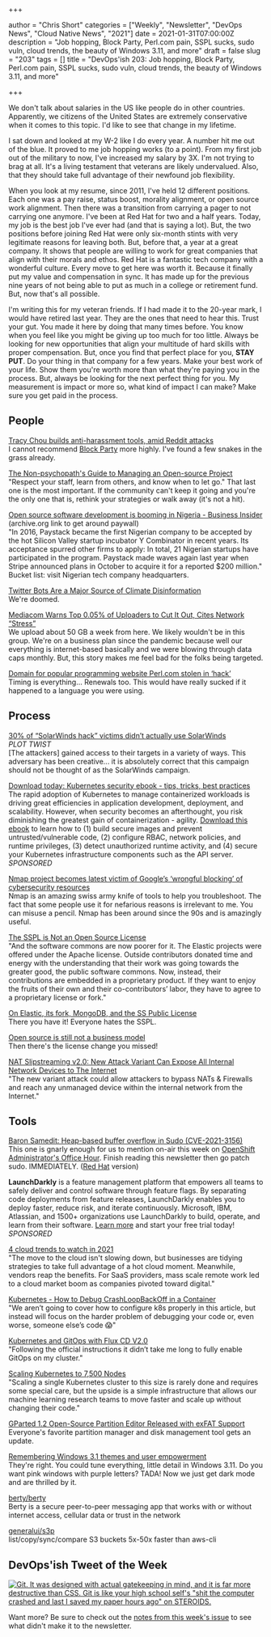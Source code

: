 +++

author = "Chris Short"
categories = ["Weekly", "Newsletter", "DevOps News", "Cloud Native News", "2021"]
date = 2021-01-31T07:00:00Z
description = "Job hopping, Block Party, Perl.com pain, SSPL sucks, sudo vuln, cloud trends, the beauty of Windows 3.11, and more"
draft = false
slug = "203"
tags = []
title = "DevOps'ish 203: Job hopping, Block Party, Perl.com pain, SSPL sucks, sudo vuln, cloud trends, the beauty of Windows 3.11, and more"

+++

We don't talk about salaries in the US like people do in other countries. Apparently, we citizens of the United States are extremely conservative when it comes to this topic. I'd like to see that change in my lifetime.

I sat down and looked at my W-2 like I do every year. A number hit me out of the blue. It proved to me job hopping works (to a point). From my first job out of the military to now, I've increased my salary by 3X. I'm not trying to brag at all. It's a living testament that veterans are likely undervalued. Also, that they should take full advantage of their newfound job flexibility.

When you look at my resume, since 2011, I've held 12 different positions. Each one was a pay raise, status boost, morality alignment, or open source work alignment. Then there was a transition from carrying a pager to not carrying one anymore. I've been at Red Hat for two and a half years. Today, my job is the best job I've ever had (and that is saying a lot). But, the two positions before joining Red Hat were only six-month stints with very legitimate reasons for leaving both. But, before that, a year at a great company. It shows that people are willing to work for great companies that align with their morals and ethos. Red Hat is a fantastic tech company with a wonderful culture. Every move to get here was worth it. Because it finally put my value and compensation in sync. It has made up for the previous nine years of not being able to put as much in a college or retirement fund. But, now that's all possible.

I'm writing this for my veteran friends. If I had made it to the 20-year mark, I would have retired last year. They are the ones that need to hear this. Trust your gut. You made it here by doing that many times before. You know when you feel like you might be giving up too much for too little. Always be looking for new opportunities that align your multitude of hard skills with proper compensation. But, once you find that perfect place for you, **STAY PUT**. Do your thing in that company for a few years. Make your best work of your life. Show them you're worth more than what they're paying you in the process. But, always be looking for the next perfect thing for you. My measurement is impact or more so, what kind of impact I can make? Make sure you get paid in the process.

## People

[Tracy Chou builds anti-harassment tools, amid Reddit attacks](https://www.protocol.com/harassment-block-party-app)  
I cannot recommend [Block Party](https://www.blockpartyapp.com/) more highly. I've found a few snakes in the grass already.

[The Non-psychopath's Guide to Managing an Open-source Project](https://queue.acm.org/detail.cfm?ref=rss&id=3447645)  
"Respect your staff, learn from others, and know when to let go." That last one is the most important. If the community can't keep it going and you're the only one that is, rethink your strategies or walk away (it's not a hit).

[Open source software development is booming in Nigeria - Business Insider](https://web.archive.org/web/20210126095059/https://www.businessinsider.com/open-source-booming-in-nigeria-fintech-startups-paystack-nigeria-2021-1?r=DE&IR=T) (archive.org link to get around paywall)  
"In 2016, Paystack became the first Nigerian company to be accepted by the hot Silicon Valley startup incubator Y Combinator in recent years. Its acceptance spurred other firms to apply: In total, 21 Nigerian startups have participated in the program. Paystack made waves again last year when Stripe announced plans in October to acquire it for a reported $200 million." Bucket list: visit Nigerian tech company headquarters.

[Twitter Bots Are a Major Source of Climate Disinformation](https://www.scientificamerican.com/article/twitter-bots-are-a-major-source-of-climate-disinformation/)  
We're doomed.

[Mediacom Warns Top 0.05% of Uploaders to Cut It Out, Cites Network “Stress”](https://stopthecap.com/2021/01/27/mediacom-warns-top-0-05-of-uploaders-to-cut-it-out-cites-network-stress/)  
We upload about 50 GB a week from here. We likely wouldn't be in this group. We're on a business plan since the pandemic because well our everything is internet-based basically and we were blowing through data caps monthly. But, this story makes me feel bad for the folks being targeted.

[Domain for popular programming website Perl.com stolen in ‘hack’](https://portswigger.net/daily-swig/domain-for-popular-programming-website-perl-com-stolen-in-hack)  
Timing is everything... Renewals too. This would have really sucked if it happened to a language you were using.

## Process

[30% of “SolarWinds hack” victims didn’t actually use SolarWinds](https://arstechnica.com/information-technology/2021/01/30-of-solarwinds-hack-victims-didnt-actually-use-solarwinds/)  
*PLOT TWIST*  
[The attackers] gained access to their targets in a variety of ways. This adversary has been creative... it is absolutely correct that this campaign should not be thought of as the SolarWinds campaign.

[Download today: Kubernetes security ebook - tips, tricks, best practices](https://security.stackrox.com/kubernetes-security-ebook-tips-tricks-best-practices.html?Source=DevOpsIsh&LSource=DevOpsIsh)  
The rapid adoption of Kubernetes to manage containerized workloads is driving great efficiencies in application development, deployment, and scalability. However, when security becomes an afterthought, you risk diminishing the greatest gain of containerization - agility. [Download this ebook](https://security.stackrox.com/kubernetes-security-ebook-tips-tricks-best-practices.html?Source=DevOpsIsh&LSource=DevOpsIsh) to learn how to (1) build secure images and prevent untrusted/vulnerable code, (2) configure RBAC, network policies, and runtime privileges, (3) detect unauthorized runtime activity, and (4) secure your Kubernetes infrastructure components such as the API server. *SPONSORED*

[Nmap project becomes latest victim of Google’s ‘wrongful blocking’ of cybersecurity resources](https://portswigger.net/daily-swig/nmap-project-becomes-latest-victim-of-googles-wrongful-blocking-of-cybersecurity-resources)  
Nmap is an amazing swiss army knife of tools to help you troubleshoot. The fact that some people use it for nefarious reasons is irrelevant to me. You can misuse a pencil. Nmap has been around since the 90s and is amazingly useful.

[The SSPL is Not an Open Source License](https://opensource.org/node/1099)  
"And the software commons are now poorer for it. The Elastic projects were offered under the Apache license. Outside contributors donated time and energy with the understanding that their work was going towards the greater good, the public software commons. Now, instead, their contributions are embedded in a proprietary product. If they want to enjoy the fruits of their own and their co-contributors’ labor, they have to agree to a proprietary license or fork."

[On Elastic, its fork, MongoDB, and the SS Public License](https://sfconservancy.org/blog/2021/jan/29/elastic-and-ss-public-license/)  
There you have it! Everyone hates the SSPL.

[Open source is still not a business model](https://funnelfiasco.com/blog/2021/01/22/open-source-business-model/)  
Then there's the license change you missed!

[NAT Slipstreaming v2.0: New Attack Variant Can Expose All Internal Network Devices to The Internet](https://www.armis.com/resources/iot-security-blog/nat-slipstreaming-v2-0-new-attack-variant-can-expose-all-internal-network-devices-to-the-internet/)  
"The new variant attack could allow attackers to bypass NATs & Firewalls and reach any unmanaged device within the internal network from the Internet."

## Tools

[Baron Samedit: Heap-based buffer overflow in Sudo (CVE-2021-3156)](https://www.openwall.com/lists/oss-security/2021/01/26/3)  
This one is gnarly enough for us to mention on-air this week on [OpenShift Administrator's Office Hour](https://www.youtube.com/watch?v=YHswrGunATY). Finish reading this newsletter then go patch sudo. IMMEDIATELY. ([Red Hat](https://access.redhat.com/security/vulnerabilities/RHSB-2021-002) version)

**LaunchDarkly** is a feature management platform that empowers all teams to safely deliver and control software through feature flags. By separating code deployments from feature releases, LaunchDarkly enables you to deploy faster, reduce risk, and iterate continuously. Microsoft, IBM, Atlassian, and 1500+ organizations use LaunchDarkly to build, operate, and learn from their software. [Learn more](https://launchdarkly.com/?utm_source=devopsish&utm_medium=news_pod&utm_campaign=21q1-newsletter) and start your free trial today! *SPONSORED*

[4 cloud trends to watch in 2021](https://www.ciodive.com/news/2021-cloud-trends/593777/)  
"The move to the cloud isn't slowing down, but businesses are tidying strategies to take full advantage of a hot cloud moment. Meanwhile, vendors reap the benefits. For SaaS providers, mass scale remote work led to a cloud market boom as companies pivoted toward digital."

[Kubernetes - How to Debug CrashLoopBackOff in a Container](https://releaseapp.io/blog/kubernetes-how-to-debug-crashloopbackoff-in-a-container)  
"We aren’t going to cover how to configure k8s properly in this article, but instead will focus on the harder problem of debugging your code or, even worse, someone else’s code 😱"

[Kubernetes and GitOps with Flux CD V2.0](https://raynix.info/archives/3769)  
"Following the official instructions it didn’t take me long to fully enable GitOps on my cluster."

[Scaling Kubernetes to 7,500 Nodes](https://openai.com/blog/scaling-kubernetes-to-7500-nodes/)  
"Scaling a single Kubernetes cluster to this size is rarely done and requires some special care, but the upside is a simple infrastructure that allows our machine learning research teams to move faster and scale up without changing their code."

[GParted 1.2 Open-Source Partition Editor Released with exFAT Support](https://9to5linux.com/gparted-1-2-open-source-partition-editor-released-with-exfat-support)  
Everyone's favorite partition manager and disk management tool gets an update.

[Remembering Windows 3.1 themes and user empowerment](https://hisham.hm/2019/07/26/remembering-windows-31-themes-and-user-empowerment/)  
They're right. You could tune everything, little detail in Windows 3.11. Do you want pink windows with purple letters? TADA! Now we just get dark mode and are thrilled by it.

[berty/berty](https://github.com/berty/berty)  
Berty is a secure peer-to-peer messaging app that works with or without internet access, cellular data or trust in the network

[generalui/s3p](https://github.com/generalui/s3p)  
list/copy/sync/compare S3 buckets 5x-50x faster than aws-cli


## DevOps'ish Tweet of the Week

[![Git. It was designed with actual gatekeeping in mind, and it is far more destructive than CSS. Git is like your high school self's "shit the computer crashed and last I saved my paper hours ago" on STEROIDS.](/images/203-devopsish-tweet-of-the-week.png)](https://twitter.com/guincodes/status/1355023910509502470)

Want more? Be sure to check out the [notes from this week's issue](https://devopsish.com/203/notes/) to see what didn't make it to the newsletter.

